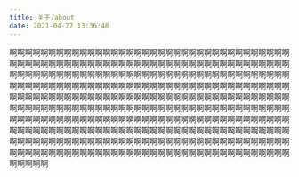 ```yaml
---
title: 关于/about
date: 2021-04-27 13:36:48
---
```


啊啊啊啊啊啊啊啊啊啊啊啊啊啊啊啊啊啊啊啊啊啊啊啊啊啊啊啊啊啊啊啊啊啊啊啊啊啊啊啊啊啊啊啊啊啊啊啊啊啊啊啊啊啊啊啊啊啊啊啊啊啊啊啊啊啊啊啊啊啊啊啊啊啊啊啊啊啊啊啊啊啊啊啊啊啊啊啊啊啊啊啊啊啊啊啊啊啊啊啊啊啊啊啊啊啊啊啊啊啊啊啊啊啊啊啊啊啊啊啊啊啊啊啊啊啊啊啊啊啊啊啊啊啊啊啊啊啊啊啊啊啊啊啊啊啊啊啊啊啊啊啊啊啊啊啊啊啊啊啊啊啊啊啊啊啊啊啊啊啊啊啊啊啊啊啊啊啊啊啊啊啊啊啊啊啊啊啊啊啊啊啊啊啊啊啊啊啊啊啊啊啊啊啊啊啊啊啊啊啊啊啊啊啊啊啊啊啊啊啊啊啊啊啊啊啊啊啊啊啊啊啊啊啊啊啊啊啊啊啊啊啊啊啊啊啊啊啊啊啊啊啊啊啊啊啊啊啊啊啊啊啊啊啊啊啊啊啊啊啊啊啊啊啊啊啊啊啊啊啊啊啊啊啊啊啊啊啊啊啊啊啊啊啊啊啊啊啊啊啊啊啊啊啊啊啊啊啊啊啊啊啊啊啊啊啊啊啊啊啊啊啊啊啊啊啊啊啊啊啊啊啊啊啊啊啊啊啊啊啊啊啊啊啊啊啊啊啊啊啊啊啊啊啊啊啊啊啊啊啊啊啊啊啊啊

<!---
诶！？喵被你发现了！（开心～～
<!---
# 我？

（喵是一只喵～）

那么，总之呢，就先...

喵喵叫做 **泠妄** 呀喵

当然呀，叫喵喵 *泠喵* 也是可以的喵\~

在没有歧义的情况下，直接叫我 *喵* 也是被认可的

<details>

<summary> </summary>

性别嘛...女孩子呀一定是！

~~不对，性别是猫猫\~！~~

</details>

```
>>> self.age - 19
0
```

---

虽然有点不算爱好的爱好吧...瞎折腾IT，会码点烂代码，偶尔做个视频，偶尔也会陷入数学

但是...随着时间的推移喵喵似乎很难找到那种当初乱折腾的动力了呢...

什么都有个目标：分数、能力甚至钱...

我好讨厌，什么都不想做，什么都做不下去了...
甚至包括着我知道我应该搞好也必须搞好的...各科的学习...

或许能调整过来呢

什么都很菜，什么都做不好

---

性格其实超级糟糕的说

---

~~曾经被医生说过有双相？
虽然我自己觉得真的没有好吧~~

## 想认识我？

一看就是连首页都没有认真看的，哼）
ヾ(｡>﹏<｡)ﾉﾞ✧*。
[来点这里喵～](https://www.wcysite.com/)

# 这个网站呢？

这是喵的个人博客！
（不过好像你已经知道这点了诶
它是从喵喵有打算退役的那天开始的。刚开始用了WordPress，然后经历了跑路、删库，换了两三次域名以及好几个主机...
现在变成了GitHub＋hexo（没钱了呜呜呜）
讲真以喵喵这种什么都半途而废的性格来说...它能活到现在就是个奇迹喵
而这也代表着...哪怕喵喵再怎么样，也不会放弃它了呢

# 一些...目标？
- [x] 找到能把喵喵心吃掉的ta\~
- [ ] 有一只猫猫
- [ ] 刷证
- [ ] SRS
- [ ] 学一点点音乐
- [ ] 折腾更多有意思的东西
- [ ] 经济独立
- [ ] 把...我们的故事记录下来，或许游戏？视觉小说？
- [ ] 拥有帮助别人的能力

期望...会做到呢

一定！！会做到呢！！

<p align="right">by:泠妄 \ \ \  以上</p>
<!---
--->